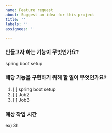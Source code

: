 ```yaml
---
name: Feature request
about: Suggest an idea for this project
title: ''
labels: ''
assignees: ''

---
```


### 만들고자 하는 기능이 무엇인가요?
spring boot setup

### 해당 기능을 구현하기 위해 할 일이 무엇인가요?
1. [ ] spring boot setup
2. [ ] Job2
3. [ ] Job3

### 예상 작업 시간
ex) 3h
